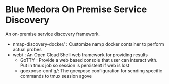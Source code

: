 # Blue Medora On Premise Service Discovery

An on-premise service discovery framework.

* nmap-discovery-docker/ : Customize namp docker container to perform actual probes
* web/ : An Open Cloud Shell web framework for providing results
  * GoTTY : Provide a web based console that user can interact with.  Put in tmux job so session is persistent if web is lost
  * goexpose-config/:  The goexpose configuration  for sending specific commands to tmux session agove
